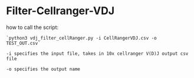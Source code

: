 # Filter-Cellranger-VDJ

how to call the script:

    `python3 vdj_filter_cellRanger.py -i CellRangerVDJ.csv -o TEST_OUT.csv`
    
    -i specifies the input file, takes in 10x cellranger V(D)J output csv file
    
    -o specifies the output name

